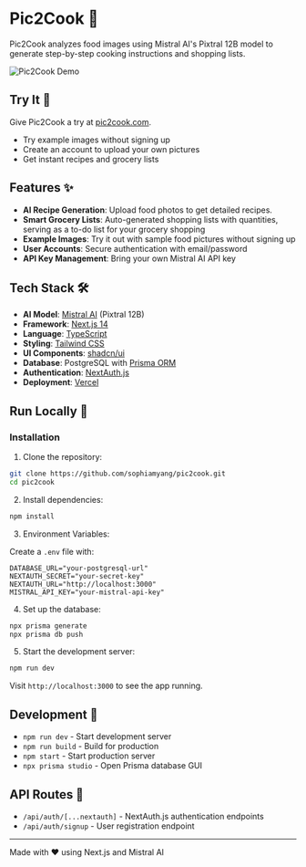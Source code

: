 # Pic2Cook 🍳

Pic2Cook analyzes food images using Mistral AI's Pixtral 12B model to generate step-by-step cooking instructions and shopping lists.

![Pic2Cook Demo](public/demo.gif)

## Try It 🌟

Give Pic2Cook a try at [pic2cook.com](https://pic2cook.com/).

- Try example images without signing up
- Create an account to upload your own pictures
- Get instant recipes and grocery lists

## Features ✨

- **AI Recipe Generation**: Upload food photos to get detailed recipes.
- **Smart Grocery Lists**: Auto-generated shopping lists with quantities, serving as a to-do list for your grocery shopping
- **Example Images**: Try it out with sample food pictures without signing up
- **User Accounts**: Secure authentication with email/password
- **API Key Management**: Bring your own Mistral AI API key

## Tech Stack 🛠️

- **AI Model**: [Mistral AI](https://mistral.ai/) (Pixtral 12B)
- **Framework**: [Next.js 14](https://nextjs.org/) 
- **Language**: [TypeScript](https://www.typescriptlang.org/)
- **Styling**: [Tailwind CSS](https://tailwindcss.com/)
- **UI Components**: [shadcn/ui](https://ui.shadcn.com/)
- **Database**: PostgreSQL with [Prisma ORM](https://www.prisma.io/)
- **Authentication**: [NextAuth.js](https://next-auth.js.org/)
- **Deployment**: [Vercel](https://vercel.com)

## Run Locally 🚀

### Installation

1. Clone the repository:

```bash
git clone https://github.com/sophiamyang/pic2cook.git
cd pic2cook
```

2. Install dependencies:

```bash
npm install
```
3. Environment Variables:

Create a `.env` file with:
```
DATABASE_URL="your-postgresql-url"
NEXTAUTH_SECRET="your-secret-key"
NEXTAUTH_URL="http://localhost:3000"
MISTRAL_API_KEY="your-mistral-api-key"
```

4. Set up the database:

```bash
npx prisma generate
npx prisma db push
```

5. Start the development server:

```bash
npm run dev
```

Visit `http://localhost:3000` to see the app running.


## Development 🔧

- `npm run dev` - Start development server
- `npm run build` - Build for production
- `npm start` - Start production server
- `npx prisma studio` - Open Prisma database GUI

## API Routes 🔌

- `/api/auth/[...nextauth]` - NextAuth.js authentication endpoints
- `/api/auth/signup` - User registration endpoint


---

Made with ❤️ using Next.js and Mistral AI

